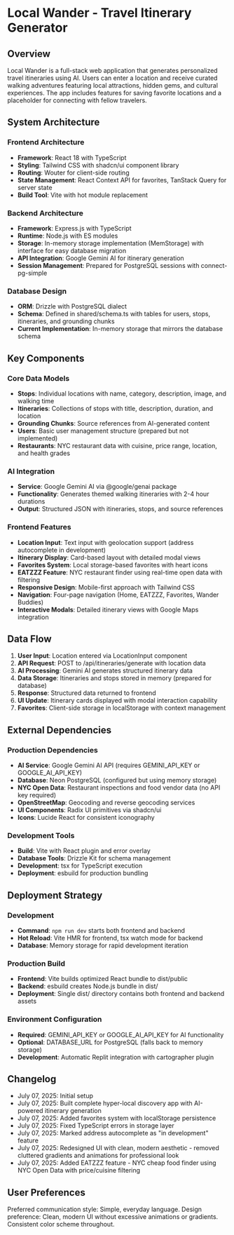 # Local Wander - Travel Itinerary Generator

## Overview

Local Wander is a full-stack web application that generates personalized travel itineraries using AI. Users can enter a location and receive curated walking adventures featuring local attractions, hidden gems, and cultural experiences. The app includes features for saving favorite locations and a placeholder for connecting with fellow travelers.

## System Architecture

### Frontend Architecture
- **Framework**: React 18 with TypeScript
- **Styling**: Tailwind CSS with shadcn/ui component library
- **Routing**: Wouter for client-side routing
- **State Management**: React Context API for favorites, TanStack Query for server state
- **Build Tool**: Vite with hot module replacement

### Backend Architecture
- **Framework**: Express.js with TypeScript
- **Runtime**: Node.js with ES modules
- **Storage**: In-memory storage implementation (MemStorage) with interface for easy database migration
- **API Integration**: Google Gemini AI for itinerary generation
- **Session Management**: Prepared for PostgreSQL sessions with connect-pg-simple

### Database Design
- **ORM**: Drizzle with PostgreSQL dialect
- **Schema**: Defined in shared/schema.ts with tables for users, stops, itineraries, and grounding chunks
- **Current Implementation**: In-memory storage that mirrors the database schema

## Key Components

### Core Data Models
- **Stops**: Individual locations with name, category, description, image, and walking time
- **Itineraries**: Collections of stops with title, description, duration, and location
- **Grounding Chunks**: Source references from AI-generated content
- **Users**: Basic user management structure (prepared but not implemented)
- **Restaurants**: NYC restaurant data with cuisine, price range, location, and health grades

### AI Integration
- **Service**: Google Gemini AI via @google/genai package
- **Functionality**: Generates themed walking itineraries with 2-4 hour durations
- **Output**: Structured JSON with itineraries, stops, and source references

### Frontend Features
- **Location Input**: Text input with geolocation support (address autocomplete in development)
- **Itinerary Display**: Card-based layout with detailed modal views
- **Favorites System**: Local storage-based favorites with heart icons
- **EATZZZ Feature**: NYC restaurant finder using real-time open data with filtering
- **Responsive Design**: Mobile-first approach with Tailwind CSS
- **Navigation**: Four-page navigation (Home, EATZZZ, Favorites, Wander Buddies)
- **Interactive Modals**: Detailed itinerary views with Google Maps integration

## Data Flow

1. **User Input**: Location entered via LocationInput component
2. **API Request**: POST to /api/itineraries/generate with location data
3. **AI Processing**: Gemini AI generates structured itinerary data
4. **Data Storage**: Itineraries and stops stored in memory (prepared for database)
5. **Response**: Structured data returned to frontend
6. **UI Update**: Itinerary cards displayed with modal interaction capability
7. **Favorites**: Client-side storage in localStorage with context management

## External Dependencies

### Production Dependencies
- **AI Service**: Google Gemini AI API (requires GEMINI_API_KEY or GOOGLE_AI_API_KEY)
- **Database**: Neon PostgreSQL (configured but using memory storage)
- **NYC Open Data**: Restaurant inspections and food vendor data (no API key required)
- **OpenStreetMap**: Geocoding and reverse geocoding services
- **UI Components**: Radix UI primitives via shadcn/ui
- **Icons**: Lucide React for consistent iconography

### Development Tools
- **Build**: Vite with React plugin and error overlay
- **Database Tools**: Drizzle Kit for schema management
- **Development**: tsx for TypeScript execution
- **Deployment**: esbuild for production bundling

## Deployment Strategy

### Development
- **Command**: `npm run dev` starts both frontend and backend
- **Hot Reload**: Vite HMR for frontend, tsx watch mode for backend
- **Database**: Memory storage for rapid development iteration

### Production Build
- **Frontend**: Vite builds optimized React bundle to dist/public
- **Backend**: esbuild creates Node.js bundle in dist/
- **Deployment**: Single dist/ directory contains both frontend and backend assets

### Environment Configuration
- **Required**: GEMINI_API_KEY or GOOGLE_AI_API_KEY for AI functionality
- **Optional**: DATABASE_URL for PostgreSQL (falls back to memory storage)
- **Development**: Automatic Replit integration with cartographer plugin

## Changelog
- July 07, 2025: Initial setup
- July 07, 2025: Built complete hyper-local discovery app with AI-powered itinerary generation
- July 07, 2025: Added favorites system with localStorage persistence
- July 07, 2025: Fixed TypeScript errors in storage layer
- July 07, 2025: Marked address autocomplete as "in development" feature
- July 07, 2025: Redesigned UI with clean, modern aesthetic - removed cluttered gradients and animations for professional look
- July 07, 2025: Added EATZZZ feature - NYC cheap food finder using NYC Open Data with price/cuisine filtering

## User Preferences

Preferred communication style: Simple, everyday language.
Design preference: Clean, modern UI without excessive animations or gradients. Consistent color scheme throughout.